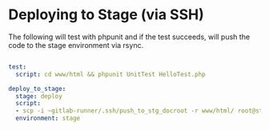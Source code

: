 # Deploying to Stage (via SSH)

The following will test with phpunit and if the test succeeds, will push the code to the stage environment via rsync.

```yaml

test:
  script: cd www/html && phpunit UnitTest HelloTest.php

deploy_to_stage:
  stage: deploy
  script:
  - scp -i ~gitlab-runner/.ssh/push_to_stg_docroot -r www/html/ root@stage.example.com:/var/www/stg-html/
  environment: stage
```

